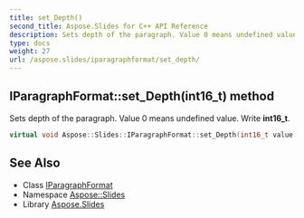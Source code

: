 ```yaml
---
title: set_Depth()
second_title: Aspose.Slides for C++ API Reference
description: Sets depth of the paragraph. Value 0 means undefined value. Write int16_t.
type: docs
weight: 27
url: /aspose.slides/iparagraphformat/set_depth/
---
```

## IParagraphFormat::set_Depth(int16_t) method


Sets depth of the paragraph. Value 0 means undefined value. Write **int16_t**.

```cpp
virtual void Aspose::Slides::IParagraphFormat::set_Depth(int16_t value)=0
```

## See Also

* Class [IParagraphFormat](../)
* Namespace [Aspose::Slides](../../)
* Library [Aspose.Slides](../../../)